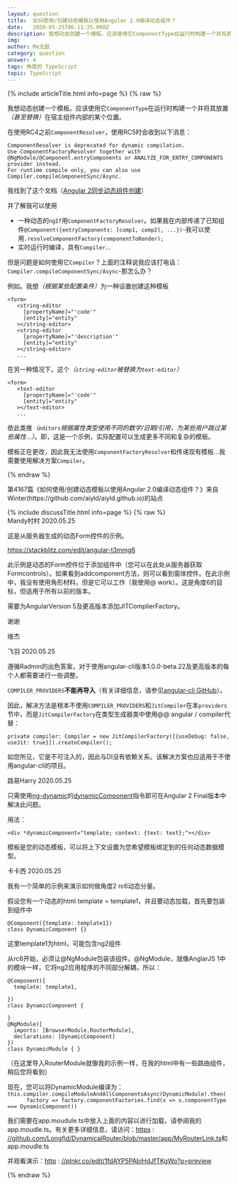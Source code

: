 ```yaml
---
layout: question
title:  如何使用/创建动态模板以使用Angular 2.0编译动态组件？
date:   2020-05-25T06:11:25.000Z
description: 我想动态创建一个模板。应该使用它ComponentType在运行时构建一个并将其放置（甚至替换）在宿主组件内部的某个位置。在使用RC4之前Compon...
img: 
author: Me无敌
category: question
answer: 4
tags: 角度的 TypeScript
topic: TypeScript
---
```

<div class="article-root">
  <div class="article">
    {% include articleTitle.html info=page %}
    {% raw %}
    <div class="article-content"><p><font style="vertical-align: inherit;"><font style="vertical-align: inherit;">我想动态创建一个模板。</font><font style="vertical-align: inherit;">应该使用它</font></font><code>ComponentType</code><font style="vertical-align: inherit;"><font style="vertical-align: inherit;">在运行时</font><font style="vertical-align: inherit;">构建一个</font><font style="vertical-align: inherit;">并将其放置</font></font><em><font style="vertical-align: inherit;"><font style="vertical-align: inherit;">（甚至替换）</font></font></em><font style="vertical-align: inherit;"><font style="vertical-align: inherit;">在宿主组件内部的某个位置。</font></font></p>

<p><font style="vertical-align: inherit;"><font style="vertical-align: inherit;">在使用RC4之前</font></font><code>ComponentResolver</code><font style="vertical-align: inherit;"><font style="vertical-align: inherit;">，使用RC5时会收到以下消息：</font></font></p>

<pre class="lang-none prettyprint prettyprinted" style=""><code><span class="pln">ComponentResolver is deprecated for dynamic compilation.
Use ComponentFactoryResolver together with @NgModule/@Component.entryComponents or ANALYZE_FOR_ENTRY_COMPONENTS provider instead.
For runtime compile only, you can also use Compiler.compileComponentSync/Async.</span></code></pre>

<p><font style="vertical-align: inherit;"><font style="vertical-align: inherit;">我找到了这个文档（</font></font><a href="https://docs.google.com/document/d/1VRNljdv-6QDY4_I0xx3DHd-IZ19QlthheMLdGGKAAzM/edit?usp=sharing" rel="noreferrer"><font style="vertical-align: inherit;"><font style="vertical-align: inherit;">Angular 2同步动态组件创建</font></font></a><font style="vertical-align: inherit;"><font style="vertical-align: inherit;">）</font></font></p>

<p><font style="vertical-align: inherit;"><font style="vertical-align: inherit;">并了解我可以使用</font></font></p>

<ul>
<li><font style="vertical-align: inherit;"><font style="vertical-align: inherit;">一种动态的</font></font><code>ngIf</code><font style="vertical-align: inherit;"><font style="vertical-align: inherit;">用</font></font><code>ComponentFactoryResolver</code><font style="vertical-align: inherit;"><font style="vertical-align: inherit;">。</font><font style="vertical-align: inherit;">如果我在内部传递了已知组件</font></font><code>@Component({entryComponents: [comp1, comp2], ...})</code><font style="vertical-align: inherit;"><font style="vertical-align: inherit;">-我可以使用</font></font><code>.resolveComponentFactory(componentToRender);</code></li>
<li><font style="vertical-align: inherit;"><font style="vertical-align: inherit;">实时运行时编译，具有</font></font><code>Compiler</code><font style="vertical-align: inherit;"><font style="vertical-align: inherit;">...</font></font></li>
</ul>

<p><font style="vertical-align: inherit;"><font style="vertical-align: inherit;">但是问题是如何使用它</font></font><code>Compiler</code><font style="vertical-align: inherit;"><font style="vertical-align: inherit;">？</font><font style="vertical-align: inherit;">上面的注释说我应该打电话：</font></font><code>Compiler.compileComponentSync/Async</code><font style="vertical-align: inherit;"><font style="vertical-align: inherit;">-那怎么办？</font></font></p>

<p><font style="vertical-align: inherit;"><font style="vertical-align: inherit;">例如。</font><font style="vertical-align: inherit;">我想</font></font><em><font style="vertical-align: inherit;"><font style="vertical-align: inherit;">（根据某些配置条件）</font></font></em><font style="vertical-align: inherit;"><font style="vertical-align: inherit;">为一种设置</font><font style="vertical-align: inherit;">创建</font><font style="vertical-align: inherit;">这种模板</font></font></p>

<pre class="lang-html prettyprint prettyprinted" style=""><code><span class="tag">&lt;form&gt;</span><span class="pln">
   </span><span class="tag">&lt;string-editor</span><span class="pln">
     [</span><span class="atn">propertyName</span><span class="pln">]</span><span class="pun">=</span><span class="atv">"'code'"</span><span class="pln">
     [</span><span class="atn">entity</span><span class="pln">]</span><span class="pun">=</span><span class="atv">"entity"</span><span class="pln">
   </span><span class="tag">&gt;&lt;/string-editor&gt;</span><span class="pln">
   </span><span class="tag">&lt;string-editor</span><span class="pln">
     [</span><span class="atn">propertyName</span><span class="pln">]</span><span class="pun">=</span><span class="atv">"'description'"</span><span class="pln">
     [</span><span class="atn">entity</span><span class="pln">]</span><span class="pun">=</span><span class="atv">"entity"</span><span class="pln">
   </span><span class="tag">&gt;&lt;/string-editor&gt;</span><span class="pln">
   ...</span></code></pre>

<p><font style="vertical-align: inherit;"><font style="vertical-align: inherit;">在另一种情况下，这个</font></font><em><font style="vertical-align: inherit;"><font style="vertical-align: inherit;">（</font></font><code>string-editor</code><font style="vertical-align: inherit;"><font style="vertical-align: inherit;">被替换为</font></font><code>text-editor</code><font style="vertical-align: inherit;"><font style="vertical-align: inherit;">）</font></font></em></p>

<pre class="lang-html prettyprint prettyprinted" style=""><code><span class="tag">&lt;form&gt;</span><span class="pln">
   </span><span class="tag">&lt;text-editor</span><span class="pln">
     [</span><span class="atn">propertyName</span><span class="pln">]</span><span class="pun">=</span><span class="atv">"'code'"</span><span class="pln">
     [</span><span class="atn">entity</span><span class="pln">]</span><span class="pun">=</span><span class="atv">"entity"</span><span class="pln">
   </span><span class="tag">&gt;&lt;/text-editor&gt;</span><span class="pln">
   ...</span></code></pre>

<p><font style="vertical-align: inherit;"><font style="vertical-align: inherit;">依此类推</font></font><em><font style="vertical-align: inherit;"><font style="vertical-align: inherit;">（</font></font><code>editors</code><font style="vertical-align: inherit;"><font style="vertical-align: inherit;">根据属性类型使用</font><font style="vertical-align: inherit;">不同的数字/日期/引用</font><font style="vertical-align: inherit;">，为某些用户跳过某些属性...）</font></font></em><font style="vertical-align: inherit;"><font style="vertical-align: inherit;">。</font><font style="vertical-align: inherit;">即，这是一个示例，实际配置可以生成更多不同和复杂的模板。</font></font></p>

<p><font style="vertical-align: inherit;"><font style="vertical-align: inherit;">模板正在更改，因此我无法使用</font></font><code>ComponentFactoryResolver</code><font style="vertical-align: inherit;"><font style="vertical-align: inherit;">和传递现有</font><font style="vertical-align: inherit;">模板</font><font style="vertical-align: inherit;">...我需要使用解决方案</font></font><code>Compiler</code><font style="vertical-align: inherit;"><font style="vertical-align: inherit;">。</font></font></p></div>
    {% endraw %}
  </div>
  <p class="winter_mark">第4167篇《如何使用/创建动态模板以使用Angular 2.0编译动态组件？》来自Winter(https://github.com/aiyld/aiyld.github.io)的站点</p>
  <div class="discuss-wrapper">
    {% include discussTitle.html info=page %}
    {% raw %}
    <div class="discuss-list">
    <div class="discuss-item">
        <div class="discuss-parent">
          <div class="discuss-meta">
            <span class="discuss-user">Mandy村村</span>
            <span class="discuss-time">2020.05.25</span>
          </div>
          <div class="discuss-comment"><p><font style="vertical-align: inherit;"><font style="vertical-align: inherit;">这是从服务器生成的动态Form控件的示例。</font></font></p>

<p><a href="https://stackblitz.com/edit/angular-t3mmg6" rel="nofollow noreferrer"><font style="vertical-align: inherit;"><font style="vertical-align: inherit;">https://stackblitz.com/edit/angular-t3mmg6</font></font></a></p>

<p><font style="vertical-align: inherit;"><font style="vertical-align: inherit;">此示例是动态的Form控件位于添加组件中（您可以在此处从服务器获取Formcontrols）。</font><font style="vertical-align: inherit;">如果看到addcomponent方法，则可以看到窗体控件。</font><font style="vertical-align: inherit;">在此示例中，我没有使用角形材料，但是它可以工作（我使用@ work）。</font><font style="vertical-align: inherit;">这是角度6的目标，但适用于所有以前的版本。</font></font></p>

<p><font style="vertical-align: inherit;"><font style="vertical-align: inherit;">需要为AngularVersion 5及更高版本添加JITComplierFactory。</font></font></p>

<p><font style="vertical-align: inherit;"><font style="vertical-align: inherit;">谢谢</font></font></p>

<p><font style="vertical-align: inherit;"><font style="vertical-align: inherit;">维杰</font></font></p></div>
        </div></div><div class="discuss-item">
        <div class="discuss-parent">
          <div class="discuss-meta">
            <span class="discuss-user">飞羽</span>
            <span class="discuss-time">2020.05.25</span>
          </div>
          <div class="discuss-comment"><p><font style="vertical-align: inherit;"><font style="vertical-align: inherit;">遵循Radmin的出色答案，对于使用angular-cli版本1.0.0-beta.22及更高版本的每个人都需要进行一些调整。</font></font></p>

<p><code>COMPILER_PROVIDERS</code><strong><font style="vertical-align: inherit;"><font style="vertical-align: inherit;">不能再导入</font></font></strong><font style="vertical-align: inherit;"><font style="vertical-align: inherit;">（有关详细信息，请参见</font></font><a href="https://github.com/angular/angular-cli/issues/3619" rel="nofollow noreferrer"><font style="vertical-align: inherit;"><font style="vertical-align: inherit;">angular-cli GitHub</font></font></a><font style="vertical-align: inherit;"><font style="vertical-align: inherit;">）。</font></font></p>

<p><font style="vertical-align: inherit;"><font style="vertical-align: inherit;">因此，解决方法是根本不使用</font></font><code>COMPILER_PROVIDERS</code><font style="vertical-align: inherit;"><font style="vertical-align: inherit;">和</font></font><code>JitCompiler</code><font style="vertical-align: inherit;"><font style="vertical-align: inherit;">在本</font></font><code>providers</code><font style="vertical-align: inherit;"><font style="vertical-align: inherit;">节中，而是</font></font><code>JitCompilerFactory</code><font style="vertical-align: inherit;"><font style="vertical-align: inherit;">在类型生成器类中</font><font style="vertical-align: inherit;">使用</font><font style="vertical-align: inherit;">@@ angular / compiler代替：</font></font></p>

<pre class="lang-js prettyprint prettyprinted" style=""><code><span class="kwd">private</span><span class="pln"> compiler</span><span class="pun">:</span><span class="pln"> </span><span class="typ">Compiler</span><span class="pln"> </span><span class="pun">=</span><span class="pln"> </span><span class="kwd">new</span><span class="pln"> </span><span class="typ">JitCompilerFactory</span><span class="pun">([{</span><span class="pln">useDebug</span><span class="pun">:</span><span class="pln"> </span><span class="kwd">false</span><span class="pun">,</span><span class="pln"> useJit</span><span class="pun">:</span><span class="pln"> </span><span class="kwd">true</span><span class="pun">}]).</span><span class="pln">createCompiler</span><span class="pun">();</span></code></pre>

<p><font style="vertical-align: inherit;"><font style="vertical-align: inherit;">如您所见，它是不可注入的，因此与DI没有依赖关系。</font><font style="vertical-align: inherit;">该解决方案也应适用于不使用angular-cli的项目。</font></font></p></div>
        </div></div><div class="discuss-item">
        <div class="discuss-parent">
          <div class="discuss-meta">
            <span class="discuss-user">路易Harry</span>
            <span class="discuss-time">2020.05.25</span>
          </div>
          <div class="discuss-comment"><p><font style="vertical-align: inherit;"><font style="vertical-align: inherit;">只需使用</font><a href="https://www.npmjs.com/package/ng-dynamic" rel="noreferrer"><font style="vertical-align: inherit;">ng-dynamic</font></a><font style="vertical-align: inherit;">的</font></font><a href="https://www.npmjs.com/package/ng-dynamic#dynamiccomponenttemplate" rel="noreferrer"><font style="vertical-align: inherit;"><font style="vertical-align: inherit;">dynamicComponent</font></font></a><font style="vertical-align: inherit;"><font style="vertical-align: inherit;">指令</font><font style="vertical-align: inherit;">即可在Angular 2 Final版本中解决此问题</font><font style="vertical-align: inherit;">。</font></font><a href="https://www.npmjs.com/package/ng-dynamic" rel="noreferrer"><font style="vertical-align: inherit;"></font></a><font style="vertical-align: inherit;"></font></p>

<p><font style="vertical-align: inherit;"><font style="vertical-align: inherit;">用法：</font></font></p>

<pre class="lang-js prettyprint prettyprinted" style=""><code><span class="pun">&lt;</span><span class="pln">div </span><span class="pun">*</span><span class="pln">dynamicComponent</span><span class="pun">=</span><span class="str">"template; context: {text: text};"</span><span class="pun">&gt;&lt;/</span><span class="pln">div</span><span class="pun">&gt;</span></code></pre>

<p><font style="vertical-align: inherit;"><font style="vertical-align: inherit;">模板是您的动态模板，可以将上下文设置为您希望模板绑定到的任何动态数据模型。</font></font></p></div>
        </div></div><div class="discuss-item">
        <div class="discuss-parent">
          <div class="discuss-meta">
            <span class="discuss-user">卡卡西</span>
            <span class="discuss-time">2020.05.25</span>
          </div>
          <div class="discuss-comment"><p><font style="vertical-align: inherit;"><font style="vertical-align: inherit;">我有一个简单的示例来演示如何做角度2 rc6动态分量。</font></font></p>

<p><font style="vertical-align: inherit;"><font style="vertical-align: inherit;">假设您有一个动态的html template = template1，并且要动态加载，首先要包装到组件中</font></font></p>

<pre class="lang-js prettyprint prettyprinted" style=""><code><span class="lit">@Component</span><span class="pun">({</span><span class="pln">template</span><span class="pun">:</span><span class="pln"> template1</span><span class="pun">})</span><span class="pln">
</span><span class="kwd">class</span><span class="pln"> </span><span class="typ">DynamicComponent</span><span class="pln"> </span><span class="pun">{}</span></code></pre>

<p><font style="vertical-align: inherit;"><font style="vertical-align: inherit;">这里template1为html，可能包含ng2组件 </font></font></p>

<p><font style="vertical-align: inherit;"><font style="vertical-align: inherit;">从rc6开始，必须让@NgModule包装该组件。</font><font style="vertical-align: inherit;">@NgModule，就像AnglarJS 1中的模块一样，它将ng2应用程序的不同部分解耦，所以：</font></font></p>

<pre class="lang-js prettyprint prettyprinted" style=""><code><span class="lit">@Component</span><span class="pun">({</span><span class="pln">
  template</span><span class="pun">:</span><span class="pln"> template1</span><span class="pun">,</span><span class="pln">

</span><span class="pun">})</span><span class="pln">
</span><span class="kwd">class</span><span class="pln"> </span><span class="typ">DynamicComponent</span><span class="pln"> </span><span class="pun">{</span><span class="pln">

</span><span class="pun">}</span><span class="pln">
</span><span class="lit">@NgModule</span><span class="pun">({</span><span class="pln">
  imports</span><span class="pun">:</span><span class="pln"> </span><span class="pun">[</span><span class="typ">BrowserModule</span><span class="pun">,</span><span class="typ">RouterModule</span><span class="pun">],</span><span class="pln">
  declarations</span><span class="pun">:</span><span class="pln"> </span><span class="pun">[</span><span class="typ">DynamicComponent</span><span class="pun">]</span><span class="pln">
</span><span class="pun">})</span><span class="pln">
</span><span class="kwd">class</span><span class="pln"> </span><span class="typ">DynamicModule</span><span class="pln"> </span><span class="pun">{</span><span class="pln"> </span><span class="pun">}</span></code></pre>

<p><font style="vertical-align: inherit;"><font style="vertical-align: inherit;">（在这里导入RouterModule就像我的示例一样，在我的html中有一些路由组件，稍后您将看到）</font></font></p>

<p><font style="vertical-align: inherit;"><font style="vertical-align: inherit;">现在，您可以将DynamicModule编译为：
    </font></font><code>this.compiler.compileModuleAndAllComponentsAsync(DynamicModule).then(
      factory =&gt; factory.componentFactories.find(x =&gt; x.componentType === DynamicComponent))</code></p>

<p><font style="vertical-align: inherit;"><font style="vertical-align: inherit;">我们需要在app.moudule.ts中放入上面的内容以进行加载，请参阅我的app.moudle.ts。</font><font style="vertical-align: inherit;">有关更多详细信息，请访问：</font></font><a href="https://github.com/Longfld/DynamicalRouter/blob/master/app/MyRouterLink.ts" rel="noreferrer"><font style="vertical-align: inherit;"><font style="vertical-align: inherit;">https</font></font></a><font style="vertical-align: inherit;"><font style="vertical-align: inherit;"> :
   </font><a href="https://github.com/Longfld/DynamicalRouter/blob/master/app/MyRouterLink.ts" rel="noreferrer"><font style="vertical-align: inherit;">//github.com/Longfld/DynamicalRouter/blob/master/app/MyRouterLink.ts</font></a><font style="vertical-align: inherit;">和app.moudle.ts</font></font></p>

<p><font style="vertical-align: inherit;"><font style="vertical-align: inherit;">并观看演示：</font><a href="http://plnkr.co/edit/1fdAYP5PAbiHdJfTKgWo?p=preview" rel="noreferrer"><font style="vertical-align: inherit;">http</font></a><font style="vertical-align: inherit;"> : </font></font><a href="http://plnkr.co/edit/1fdAYP5PAbiHdJfTKgWo?p=preview" rel="noreferrer"><font style="vertical-align: inherit;"><font style="vertical-align: inherit;">//plnkr.co/edit/1fdAYP5PAbiHdJfTKgWo?p=preview</font></font></a></p></div>
        </div></div>
    </div>
    {% endraw %}
  </div>
<div>
